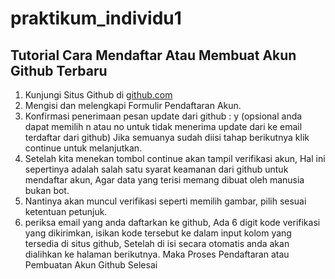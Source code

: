 # praktikum_individu1

## Tutorial Cara Mendaftar Atau Membuat Akun Github Terbaru
1. Kunjungi Situs Github di [github.com](github.com)
2. Mengisi dan melengkapi Formulir Pendaftaran Akun.
3. Konfirmasi penerimaan pesan update dari github : y (opsional anda dapat memilih n atau no untuk tidak menerima update dari ke email terdaftar dari github)
   Jika semuanya sudah diisi tahap berikutnya klik continue untuk melanjutkan.
4. Setelah kita menekan tombol continue akan tampil verifikasi akun, Hal ini sepertinya adalah salah satu syarat keamanan dari github untuk mendaftar akun, Agar data yang terisi memang dibuat oleh manusia bukan bot.
5. Nantinya akan muncul verifikasi seperti memilih gambar, pilih sesuai ketentuan petunjuk.
6. periksa email yang anda daftarkan ke github, Ada 6 digit kode verifikasi yang dikirimkan, isikan kode tersebut ke dalam input kolom yang tersedia di situs github, Setelah di isi secara otomatis anda akan dialihkan ke halaman berikutnya. Maka Proses Pendaftaran atau Pembuatan Akun Github Selesai
